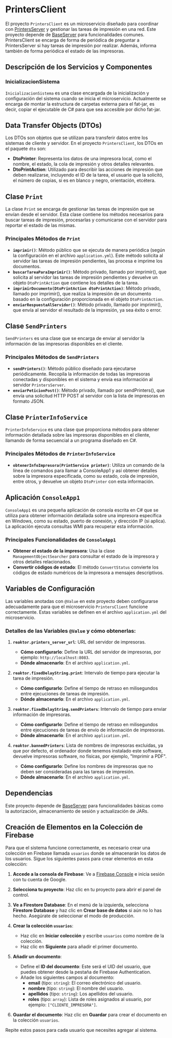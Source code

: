 
# PrintersClient

El proyecto `PrintersClient` es un microservicio diseñado para coordinar con [PrintersServer](https://github.com/IESJandula/Reaktor_PrintersServer) y gestionar las tareas de impresión en una red. Este proyecto depende de [BaseServer](https://github.com/IESJandula/Reaktor_BaseServer/) para funcionalidades comunes. PrintersClient se encarga de forma de periódica de preguntar a PrintersServer si hay tareas de impresión por realizar. Además, informa también de forma periódica el estado de las impresoras.

## Descripción de los Servicios y Componentes

### InicializacionSistema
`InicializacionSistema` es una clase encargada de la inicialización y configuración del sistema cuando se inicia el microservicio. Actualmente se encarga de montar la estructura de carpetas externa para el fat-jar, es decir, copiar el ejecutable de C# para que sea accesible por dicho fat-jar.

## Data Transfer Objects (DTOs)

Los DTOs son objetos que se utilizan para transferir datos entre los sistemas de cliente y servidor. En el proyecto `PrintersClient`, los DTOs en el paquete `dto` son:

- **DtoPrinter**: Representa los datos de una impresora local, como el nombre, el estado, la cola de impresión y otros detalles relevantes.
- **DtoPrintAction**: Utilizado para describir las acciones de impresión que deben realizarse, incluyendo el ID de la tarea, el usuario que la solicitó, el número de copias, si es en blanco y negro, orientación, etcétera.

## Clase `Print`

La clase `Print` se encarga de gestionar las tareas de impresión que se envían desde el servidor. Esta clase contiene los métodos necesarios para buscar tareas de impresión, procesarlas y comunicarse con el servidor para reportar el estado de las mismas.

### Principales Métodos de `Print`

- **`imprimir()`**: Método público que se ejecuta de manera periódica (según la configuración en el archivo `application.yml`). Este método solicita al servidor las tareas de impresión pendientes, las procesa e imprime los documentos.
- **`buscarTareaParaImprimir()`**: Método privado, llamado por imprimir(), que solicita al servidor las tareas de impresión pendientes y devuelve un objeto `DtoPrintAction` que contiene los detalles de la tarea.
- **`imprimirDocumento(DtoPrintAction dtoPrintAction)`**: Método privado, llamado por imprimir(), que realiza la impresión de un documento basado en la configuración proporcionada en el objeto `DtoPrintAction`.
- **`enviarRespuestaAlServidor()`**: Método privado, llamado por imprimir(), que envía al servidor el resultado de la impresión, ya sea éxito o error.

## Clase `SendPrinters`

`SendPrinters` es una clase que se encarga de enviar al servidor la información de las impresoras disponibles en el cliente.

### Principales Métodos de `SendPrinters`

- **`sendPrinters()`**: Método público diseñado para ejecutarse periódicamente. Recopila la información de todas las impresoras conectadas y disponibles en el sistema y envía esa información al servidor `PrintersServer`.
- **`enviarPeticionPost()`**: Método privado, llamado por sendPrinters(), que envía una solicitud HTTP POST al servidor con la lista de impresoras en formato JSON.

## Clase `PrinterInfoService`

`PrinterInfoService` es una clase que proporciona métodos para obtener información detallada sobre las impresoras disponibles en el cliente, llamando de forma secuencial a un programa diseñado en C#.

### Principales Métodos de `PrinterInfoService`

- **`obtenerInfoImpresora(PrintService printer)`**: Utiliza un comando de la línea de comandos para llamar a ConsoleApp1 y así obtener detalles sobre la impresora especificada, como su estado, cola de impresión, entre otros, y devuelve un objeto `DtoPrinter` con esta información.

## Aplicación `ConsoleApp1`

`ConsoleApp1` es una pequeña aplicación de consola escrita en C# que se utiliza para obtener información detallada sobre una impresora específica en Windows, como su estado, puerto de conexión, y dirección IP (si aplica). La aplicación ejecuta consultas WMI para recuperar esta información.

### Principales Funcionalidades de `ConsoleApp1`

- **Obtener el estado de la impresora**: Usa la clase `ManagementObjectSearcher` para consultar el estado de la impresora y otros detalles relacionados.
- **Convertir códigos de estado**: El método `ConvertStatus` convierte los códigos de estado numéricos de la impresora a mensajes descriptivos.

## Variables de Configuración

Las variables anotadas con `@Value` en este proyecto deben configurarse adecuadamente para que el microservicio `PrintersClient` funcione correctamente. Estas variables se definen en el archivo `application.yml` del microservicio.

### Detalles de las Variables `@Value` y cómo obtenerlas:

1. **`reaktor.printers_server_url`**: URL del servidor de impresoras.
   - **Cómo configurarlo**: Define la URL del servidor de impresoras, por ejemplo: `http://localhost:8083`.
   - **Dónde almacenarlo**: En el archivo `application.yml`.

2. **`reaktor.fixedDelayString.print`**: Intervalo de tiempo para ejecutar la tarea de impresión.
   - **Cómo configurarlo**: Define el tiempo de retraso en milisegundos entre ejecuciones de tareas de impresión.
   - **Dónde almacenarlo**: En el archivo `application.yml`.

3. **`reaktor.fixedDelayString.sendPrinters`**: Intervalo de tiempo para enviar información de impresoras.
   - **Cómo configurarlo**: Define el tiempo de retraso en milisegundos entre ejecuciones de tareas de envío de información de impresoras.
   - **Dónde almacenarlo**: En el archivo `application.yml`.

4. **`reaktor.bannedPrinters`**: Lista de nombres de impresoras excluidas, ya que por defecto, el ordenador donde tenemos instalado este software, devuelve impresoras software, no físicas, por ejemplo, "Imprimir a PDF".
   - **Cómo configurarlo**: Define los nombres de impresoras que no deben ser consideradas para las tareas de impresión.
   - **Dónde almacenarlo**: En el archivo `application.yml`.

## Dependencias

Este proyecto depende de [BaseServer](https://github.com/IESJandula/Base_Server/) para funcionalidades básicas como la autorización, almacenamiento de sesión y actualización de JARs.

## Creación de Elementos en la Colección de Firebase

Para que el sistema funcione correctamente, es necesario crear una colección en Firebase llamada `usuarios` donde se almacenarán los datos de los usuarios. Sigue los siguientes pasos para crear elementos en esta colección:

1. **Accede a la consola de Firebase**: Ve a [Firebase Console](https://console.firebase.google.com/) e inicia sesión con tu cuenta de Google.

2. **Selecciona tu proyecto**: Haz clic en tu proyecto para abrir el panel de control.

3. **Ve a Firestore Database**: En el menú de la izquierda, selecciona **Firestore Database** y haz clic en **Crear base de datos** si aún no lo has hecho. Asegúrate de seleccionar el modo de producción.

4. **Crear la colección `usuarios`**: 
   - Haz clic en **Iniciar colección** y escribe `usuarios` como nombre de la colección.
   - Haz clic en **Siguiente** para añadir el primer documento.

5. **Añadir un documento**:
   - Define el **ID del documento**: Este será el UID del usuario, que puedes obtener desde la pestaña de Firebase Authentication.
   - Añade los siguientes campos al documento:
     - **email** (tipo: `string`): El correo electrónico del usuario.
     - **nombre** (tipo: `string`): El nombre del usuario.
     - **apellidos** (tipo: `string`): Los apellidos del usuario.
     - **roles** (tipo: `array`): Lista de roles asignados al usuario, por ejemplo: `["CLIENTE_IMPRESORA"]`.

6. **Guardar el documento**: Haz clic en **Guardar** para crear el documento en la colección `usuarios`.

Repite estos pasos para cada usuario que necesites agregar al sistema.

